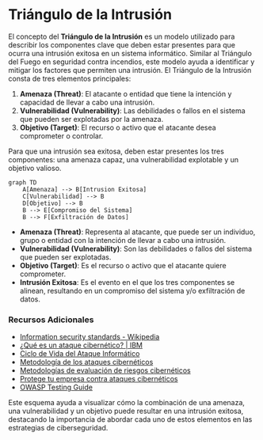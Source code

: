 # Triángulo de la Intrusión

El concepto del **Triángulo de la Intrusión** es un modelo utilizado para describir los componentes clave que deben estar presentes para que ocurra una intrusión exitosa en un sistema informático. Similar al Triángulo del Fuego en seguridad contra incendios, este modelo ayuda a identificar y mitigar los factores que permiten una intrusión. El Triángulo de la Intrusión consta de tres elementos principales:

1. **Amenaza (Threat)**: El atacante o entidad que tiene la intención y capacidad de llevar a cabo una intrusión.
2. **Vulnerabilidad (Vulnerability)**: Las debilidades o fallos en el sistema que pueden ser explotadas por la amenaza.
3. **Objetivo (Target)**: El recurso o activo que el atacante desea comprometer o controlar.

Para que una intrusión sea exitosa, deben estar presentes los tres componentes: una amenaza capaz, una vulnerabilidad explotable y un objetivo valioso.

```mermaid
graph TD
    A[Amenaza] --> B[Intrusion Exitosa]
    C[Vulnerabilidad] --> B
    D[Objetivo] --> B
    B --> E[Compromiso del Sistema]
    B --> F[Exfiltración de Datos]
```

- **Amenaza (Threat)**: Representa al atacante, que puede ser un individuo, grupo o entidad con la intención de llevar a cabo una intrusión.
- **Vulnerabilidad (Vulnerability)**: Son las debilidades o fallos del sistema que pueden ser explotadas.
- **Objetivo (Target)**: Es el recurso o activo que el atacante quiere comprometer.
- **Intrusión Exitosa**: Es el evento en el que los tres componentes se alinean, resultando en un compromiso del sistema y/o exfiltración de datos.

### Recursos Adicionales

- [Information security standards - Wikipedia](https://en.wikipedia.org/wiki/Information_security_standards)
- [¿Qué es un ataque cibernético? | IBM](https://www.ibm.com/mx-es/topics/cyber-attack)
- [Ciclo de Vida del Ataque Informático](https://www.incibe.es/empresas/blog/las-7-fases-ciberataque-las-conoces)
- [Metodología de los ataques cibernéticos](https://www.cisco.com/c/en/us/about/security-center/cyberattack-methodology.html)
- [Metodologías de evaluación de riesgos cibernéticos](https://ciberseguridad.com/herramientas/metodologias-evaluacion-riesgos-ciberneticos/)
- [Protege tu empresa contra ataques cibernéticos](https://founderz.com/blog/es/prevencion-ataques-ciberneticos-herramientas/)
- [OWASP Testing Guide](https://owasp.org/www-project-web-security-testing-guide/)

Este esquema ayuda a visualizar cómo la combinación de una amenaza, una vulnerabilidad y un objetivo puede resultar en una intrusión exitosa, destacando la importancia de abordar cada uno de estos elementos en las estrategias de ciberseguridad.